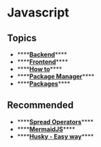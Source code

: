 # Javascript

## Topics

* \*\*\*\*[**Backend**](backend/)\*\*\*\*
* \*\*\*\*[**Frontend**](frontend/)\*\*\*\*
* \*\*\*\*[**How to**](how-to.md)\*\*\*\*
* \*\*\*\*[**Package Manager**](package-manager/)\*\*\*\*
* \*\*\*\*[**Packages**](packages.md)\*\*\*\*

## Recommended

* \*\*\*\*[**Spread Operators**](https://developer.mozilla.org/pt-BR/docs/Web/JavaScript/Reference/Operators/Spread_operator)\*\*\*\*
* \*\*\*\*[**MermaidJS**](https://mermaid-js.github.io/)\*\*\*\*
* \*\*\*\*[**Husky - Easy way**](https://willianjusten.com.br/trabalhando-com-git-hooks-de-forma-facil/)\*\*\*\*

